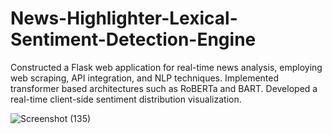# News-Highlighter-Lexical-Sentiment-Detection-Engine
Constructed a Flask web application for real-time news analysis, employing web scraping, API integration, and NLP techniques. Implemented transformer based architectures such as RoBERTa and BART. Developed a real-time client-side sentiment distribution visualization.


![Screenshot (135)](https://github.com/RitikaVerma55/News-Highlighter-Lexical-Sentiment-Detection-Engine/assets/170502664/46524cad-3fd4-4071-84c4-d65074f304d0)
